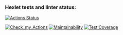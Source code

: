 ### Hexlet tests and linter status:
[![Actions Status](https://github.com/pro0om/python-project-50/actions/workflows/hexlet-check.yml/badge.svg)](https://github.com/pro0om/python-project-50/actions)

[![Check_my_Actions](https://github.com/pro0om/python-project-50/actions/workflows/check.yml/badge.svg)](https://github.com/pro0om/python-project-50/actions)
[![Maintainability](https://api.codeclimate.com/v1/badges/494bdd544175e66ad82b/maintainability)](https://codeclimate.com/github/pro0om/python-project-50/maintainability)
[![Test Coverage](https://api.codeclimate.com/v1/badges/494bdd544175e66ad82b/test_coverage)](https://codeclimate.com/github/pro0om/python-project-50/test_coverage)